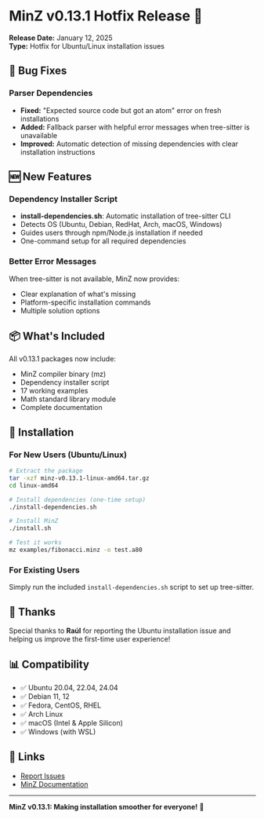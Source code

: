 # MinZ v0.13.1 Hotfix Release 🔧

**Release Date:** January 12, 2025  
**Type:** Hotfix for Ubuntu/Linux installation issues

## 🐛 Bug Fixes

### Parser Dependencies
- **Fixed:** "Expected source code but got an atom" error on fresh installations
- **Added:** Fallback parser with helpful error messages when tree-sitter is unavailable  
- **Improved:** Automatic detection of missing dependencies with clear installation instructions

## 🆕 New Features

### Dependency Installer Script
- **install-dependencies.sh**: Automatic installation of tree-sitter CLI
- Detects OS (Ubuntu, Debian, RedHat, Arch, macOS, Windows)
- Guides users through npm/Node.js installation if needed
- One-command setup for all required dependencies

### Better Error Messages
When tree-sitter is not available, MinZ now provides:
- Clear explanation of what's missing
- Platform-specific installation commands
- Multiple solution options

## 📦 What's Included

All v0.13.1 packages now include:
- MinZ compiler binary (mz)
- Dependency installer script
- 17 working examples
- Math standard library module
- Complete documentation

## 🚀 Installation

### For New Users (Ubuntu/Linux)
```bash
# Extract the package
tar -xzf minz-v0.13.1-linux-amd64.tar.gz
cd linux-amd64

# Install dependencies (one-time setup)
./install-dependencies.sh

# Install MinZ
./install.sh

# Test it works
mz examples/fibonacci.minz -o test.a80
```

### For Existing Users
Simply run the included `install-dependencies.sh` script to set up tree-sitter.

## 🙏 Thanks

Special thanks to **Raúl** for reporting the Ubuntu installation issue and helping us improve the first-time user experience!

## 📊 Compatibility

- ✅ Ubuntu 20.04, 22.04, 24.04
- ✅ Debian 11, 12
- ✅ Fedora, CentOS, RHEL
- ✅ Arch Linux
- ✅ macOS (Intel & Apple Silicon)
- ✅ Windows (with WSL)

## 🔗 Links

- [Report Issues](https://github.com/oisee/minz/issues)
- [MinZ Documentation](https://github.com/oisee/minz/wiki)

---

**MinZ v0.13.1: Making installation smoother for everyone!** 🎉
